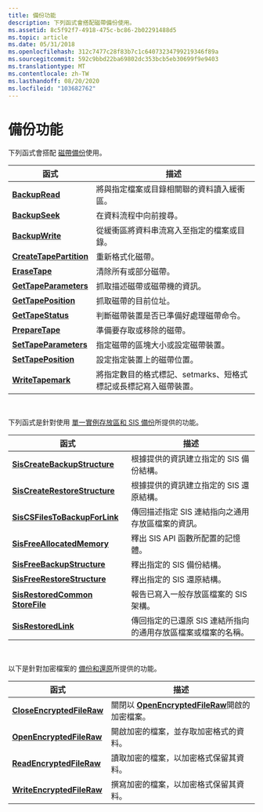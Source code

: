 ```yaml
---
title: 備份功能
description: 下列函式會搭配磁帶備份使用。
ms.assetid: 8c5f92f7-4918-475c-bc86-2b02291488d5
ms.topic: article
ms.date: 05/31/2018
ms.openlocfilehash: 312c7477c28f83b7c1c64073234799219346f89a
ms.sourcegitcommit: 592c9bbd22ba69802dc353bcb5eb30699f9e9403
ms.translationtype: MT
ms.contentlocale: zh-TW
ms.lasthandoff: 08/20/2020
ms.locfileid: "103682762"
---
```

# <a name="backup-functions"></a>備份功能

下列函式會搭配 [磁帶備份](tape-backup.md)使用。



| 函式                                           | 描述                                                                                            |
|----------------------------------------------------|--------------------------------------------------------------------------------------------------------|
| [**BackupRead**](/windows/desktop/api/Winbase/nf-winbase-backupread)                   | 將與指定檔案或目錄相關聯的資料讀入緩衝區。                                |
| [**BackupSeek**](/windows/desktop/api/Winbase/nf-winbase-backupseek)                   | 在資料流程中向前搜尋。                                                                        |
| [**BackupWrite**](/windows/desktop/api/Winbase/nf-winbase-backupwrite)                 | 從緩衝區將資料串流寫入至指定的檔案或目錄。                                |
| [**CreateTapePartition**](/windows/desktop/api/Winbase/nf-winbase-createtapepartition) | 重新格式化磁帶。                                                                                      |
| [**EraseTape**](/windows/desktop/api/Winbase/nf-winbase-erasetape)                     | 清除所有或部分磁帶。                                                                          |
| [**GetTapeParameters**](/windows/desktop/api/Winbase/nf-winbase-gettapeparameters)     | 抓取描述磁帶或磁帶機的資訊。                                       |
| [**GetTapePosition**](/windows/desktop/api/Winbase/nf-winbase-gettapeposition)         | 抓取磁帶的目前位址。                                                             |
| [**GetTapeStatus**](/windows/desktop/api/Winbase/nf-winbase-gettapestatus)             | 判斷磁帶裝置是否已準備好處理磁帶命令。                                  |
| [**PrepareTape**](/windows/desktop/api/Winbase/nf-winbase-preparetape)                 | 準備要存取或移除的磁帶。                                                           |
| [**SetTapeParameters**](/windows/desktop/api/Winbase/nf-winbase-settapeparameters)     | 指定磁帶的區塊大小或設定磁帶裝置。                                      |
| [**SetTapePosition**](/windows/desktop/api/Winbase/nf-winbase-settapeposition)         | 設定指定裝置上的磁帶位置。                                                        |
| [**WriteTapemark**](/windows/desktop/api/Winbase/nf-winbase-writetapemark)             | 將指定數目的格式標記、setmarks、短格式標記或長標記寫入磁帶裝置。 |



 

下列函式是針對使用 [單一實例存放區和 SIS 備份](single-instance-store-and-sis-backup.md)所提供的功能。



| 函式                                                          | 描述                                                                                        |
|-------------------------------------------------------------------|----------------------------------------------------------------------------------------------------|
| [**SisCreateBackupStructure**](siscreatebackupstructure.md)      | 根據提供的資訊建立指定的 SIS 備份結構。                      |
| [**SisCreateRestoreStructure**](siscreaterestorestructure.md)    | 根據提供的資訊建立指定的 SIS 還原結構。                     |
| [**SisCSFilesToBackupForLink**](siscsfilestobackupforlink.md)    | 傳回描述指定 SIS 連結指向之通用存放區檔案的資訊。            |
| [**SisFreeAllocatedMemory**](sisfreeallocatedmemory.md)          | 釋出 SIS API 函數所配置的記憶體。                                                       |
| [**SisFreeBackupStructure**](sisfreebackupstructure.md)          | 釋出指定的 SIS 備份結構。                                                          |
| [**SisFreeRestoreStructure**](sisfreerestorestructure.md)        | 釋出指定的 SIS 還原結構。                                                         |
| [**SisRestoredCommon StoreFile**](sisrestoredcommonstorefile.md) | 報告已寫入一般存放區檔案的 SIS 架構。                         |
| [**SisRestoredLink**](sisrestoredlink.md)                        | 傳回指定的已還原 SIS 連結所指向的通用存放區檔案或檔案的名稱。 |



 

以下是針對加密檔案的 [備份和還原](/windows/desktop/FileIO/backup-and-restore-of-encrypted-files)所提供的功能。



| 函式                                                | 描述                                                                                |
|---------------------------------------------------------|--------------------------------------------------------------------------------------------|
| [**CloseEncryptedFileRaw**](/windows/desktop/api/winbase/nf-winbase-closeencryptedfileraw) | 關閉以 [**OpenEncryptedFileRaw**](/windows/desktop/api/winbase/nf-winbase-openencryptedfilerawa)開啟的加密檔案。 |
| [**OpenEncryptedFileRaw**](/windows/desktop/api/winbase/nf-winbase-openencryptedfilerawa)   | 開啟加密的檔案，並存取加密格式的資料。                            |
| [**ReadEncryptedFileRaw**](/windows/desktop/api/winbase/nf-winbase-readencryptedfileraw)   | 讀取加密的檔案，以加密格式保留其資料。                               |
| [**WriteEncryptedFileRaw**](/windows/desktop/api/winbase/nf-winbase-writeencryptedfileraw) | 撰寫加密的檔案，以加密格式保留其資料。                              |



 

 

 